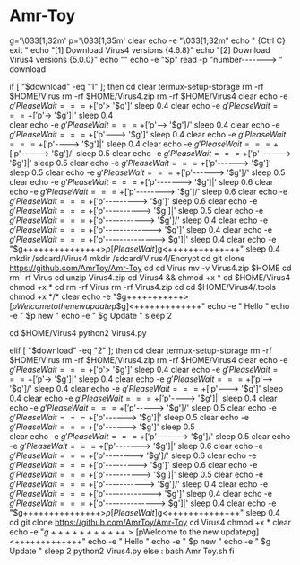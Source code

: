 # Amr-Toy
g='\033[1;32m'
p='\033[1;35m'
clear
echo -e "\033[1;32m"
echo "         {Ctrl C} exit "
echo "[1] Download Virus4 versions {4.6.8}"
echo "[2] Download Virus4 versions {5.0.0}"
echo ""
echo -e "$p"
read -p  "number-------> " download

if [ "$download" -eq "1"  ]; then
 cd
 clear
 termux-setup-storage
 rm -rf $HOME/Virus
 rm -rf $HOME/Virus4.zip
 rm -rf $HOME/Virus4
 clear
 echo -e $g 'Please Wait ===+['$p'>              '$g']\'
 sleep 0.4
 clear
 echo -e $g 'Please Wait ===+['$p'->             '$g']|'
 sleep 0.4  
 clear
 echo -e $g 'Please Wait ===+['$p'-->            '$g']/'
 sleep 0.4
 clear
 echo -e $g 'Please Wait ===+['$p'--->           '$g']\'
 sleep 0.4
 clear
 echo -e $g 'Please Wait ===+['$p'---->          '$g']|'
 sleep 0.4
 clear
 echo -e $g 'Please Wait ===+['$p'----->         '$g']/'
 sleep 0.5
 clear
 echo -e $g 'Please Wait ===+['$p'------>        '$g']|'
 sleep 0.5
 clear
 echo -e $g 'Please Wait ===+['$p'------>        '$g']\'
 sleep 0.5
 clear
 echo -e $g 'Please Wait ===+['$p'------>        '$g']/'
 sleep 0.5
 clear
 echo -e $g 'Please Wait ===+['$p'------->       '$g']|'
 sleep 0.6
 clear
 echo -e $g 'Please Wait ===+['$p'-------->      '$g']/'
 sleep 0.6
 clear
 echo -e $g 'Please Wait ===+['$p'--------->     '$g']\'
 sleep 0.6
 clear
 echo -e $g 'Please Wait ===+['$p'---------->    '$g']|'
 sleep 0.5
 clear
 echo -e $g 'Please Wait ===+['$p'----------->   '$g']/'
 sleep 0.4
 clear
 echo -e $g 'Please Wait ===+['$p'-------------> '$g']\'
 sleep 0.4
 clear
 echo -e $g 'Please Wait ===+['$p'-------------->'$g']|'
 sleep 0.4
 clear 
 echo -e "$g+++++++++++++++>$p[Please Wait]$g<++++++++++++++"
 sleep 0.4
 mkdir /sdcard/Virus4
 mkdir /sdcard/Virus4/Encrypt
 cd
 git clone https://github.com/AmrToy/Amr-Toy
 cd
 cd Virus
 mv -v Virus4.zip $HOME
 cd
 rm -rf Virus
 cd
 unzip Virus4.zip 
 cd Virus4 && chmod +x *
 cd $HOME/Virus4
 chmod +x *
 cd
 rm -rf Virus
 rm -rf Virus4.zip
 cd
 cd $HOME/Virus4/.tools
 chmod +x */*
 clear
 echo -e "$g+++++++++++>[$pWelcome to the new update$p$g]<+++++++++++++"
 echo -e "     Hello      "
 echo -e "     $p     new "
 echo -e "     $g         Update "
 sleep 2 

 cd $HOME/Virus4
 python2 Virus4.py

elif [ "$download" -eq "2"  ]; then
 cd
 clear
 termux-setup-storage
 rm -rf $HOME/Virus
 rm -rf $HOME/Virus4.zip
 rm -rf $HOME/Virus4
 clear
 echo -e $g 'Please Wait ===+['$p'>              '$g']\'
 sleep 0.4
 clear
 echo -e $g 'Please Wait ===+['$p'->             '$g']|'
 sleep 0.4
 clear
 echo -e $g 'Please Wait ===+['$p'-->            '$g']/'
 sleep 0.4
 clear
 echo -e $g 'Please Wait ===+['$p'--->           '$g']\'
 sleep 0.4
 clear
 echo -e $g 'Please Wait ===+['$p'---->          '$g']|'
 sleep 0.4
 clear
 echo -e $g 'Please Wait ===+['$p'----->         '$g']/'
 sleep 0.5
 clear
 echo -e $g 'Please Wait ===+['$p'------>        '$g']|'
 sleep 0.5
 clear
 echo -e $g 'Please Wait ===+['$p'------>        '$g']\'
 sleep 0.5   
 clear
 echo -e $g 'Please Wait ===+['$p'------>        '$g']/'
 sleep 0.5
 clear
 echo -e $g 'Please Wait ===+['$p'------->       '$g']|'
 sleep 0.6
 clear
 echo -e $g 'Please Wait ===+['$p'-------->      '$g']/'
 sleep 0.6
 clear
 echo -e $g 'Please Wait ===+['$p'--------->     '$g']\'
 sleep 0.6
 clear
 echo -e $g 'Please Wait ===+['$p'---------->    '$g']|'
 sleep 0.5
 clear
 echo -e $g 'Please Wait ===+['$p'----------->   '$g']/'
 sleep 0.4
 clear
 echo -e $g 'Please Wait ===+['$p'-------------> '$g']\'
 sleep 0.4
 clear
 echo -e $g 'Please Wait ===+['$p'-------------->'$g']|'
 sleep 0.4
 clear 
 echo -e "$g+++++++++++++++>$p[Please Wait]$g<++++++++++++++"
 sleep 0.4
 cd
 git clone https://github.com/AmrToy/Amr-Toy
 cd Virus4
 chmod +x *
 clear
 echo -e "$g+++++++++++>[$pWelcome to the new update$p$g]<+++++++++++++"
 echo -e "     Hello      "
 echo -e "     $p     new "
 echo -e "     $g         Update "
 sleep 2
 python2 Virus4.py
else :
 bash Amr Toy.sh
fi
